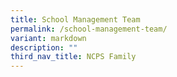```yaml
---
title: School Management Team
permalink: /school-management-team/
variant: markdown
description: ""
third_nav_title: NCPS Family
---
```

